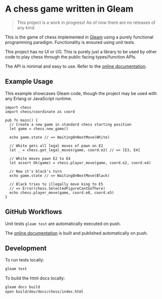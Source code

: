 # A chess game written in Gleam

> This project is a work in progress! As of now there are no releases of any kind.

This is the game of chess implemented in [Gleam](https://gleam.run/) using a purely functional programming paradigm. Functionality is ensured using unit tests.

This project has no UI or I/O. This is purely just a library to be used by other code to play chess through the public facing types/function APIs.

The API is minimal and easy to use. Refer to the [online documentation](https://olze.github.io/Functional-Chess/).

## Example Usage

This example showcases Gleam code, though the project may be used with any Erlang or JavaScript runtime.

```gleam
import chess
import chess/coordinate as coord

pub fn main() {
  // Create a new game in standard chess starting position
  let game = chess.new_game()

  echo game.state // => WaitingOnNextMove(White)

  // White gets all legal moves of pawn on E2
  let _ = chess.get_legal_moves(game, coord.e2) // => [E3, E4]

  // White moves pawn E2 to E4
  let assert Ok(game) = chess.player_move(game, coord.e2, coord.e4)

  // Now it's black's turn
  echo game.state // => WaitingOnNextMove(Black)

  // Black tries to illegally move king to E5
  // => Error(chess.SelectedFigureCantGoThere)
  echo chess.player_move(game, coord.e8, coord.e5)
}
```

## GitHub Workflows

Unit tests `gleam test` are automatically executed on push.

The [online documentation](https://olze.github.io/Functional-Chess/) is built and published automatically on push.

## Development

To run tests locally:

```sh
gleam test
```

To build the html docs locally:

```sh
gleam docs build
open build/dev/docs/chess/index.html
```